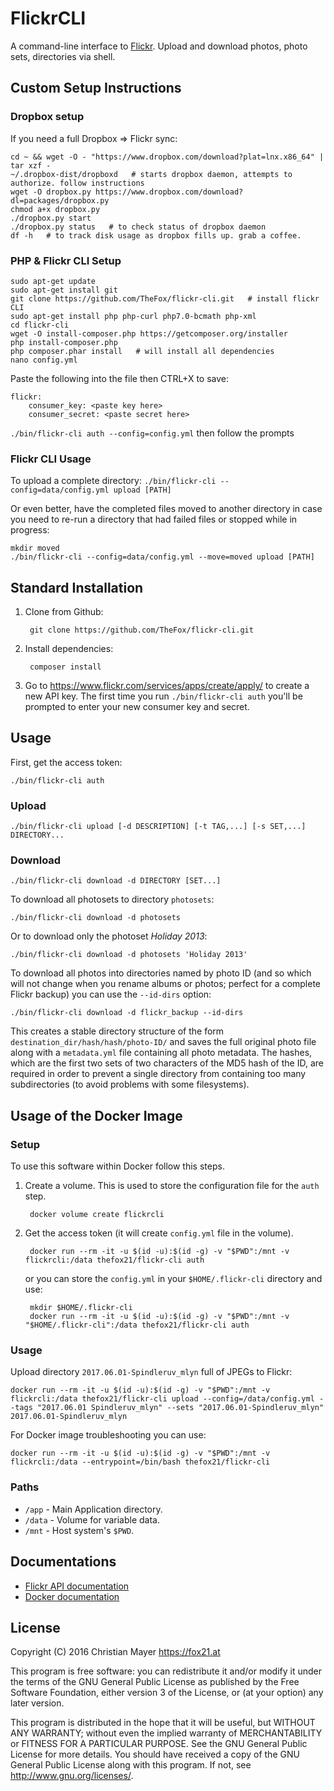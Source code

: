 # FlickrCLI

A command-line interface to [Flickr](https://www.flickr.com/). Upload and download photos, photo sets, directories via shell.

## Custom Setup Instructions 

### Dropbox setup 

If you need a full Dropbox => Flickr sync:

```
cd ~ && wget -O - "https://www.dropbox.com/download?plat=lnx.x86_64" | tar xzf -
~/.dropbox-dist/dropboxd   # starts dropbox daemon, attempts to authorize. follow instructions
wget -O dropbox.py https://www.dropbox.com/download?dl=packages/dropbox.py
chmod a+x dropbox.py
./dropbox.py start
./dropbox.py status   # to check status of dropbox daemon
df -h   # to track disk usage as dropbox fills up. grab a coffee.
```

### PHP & Flickr CLI Setup 

```
sudo apt-get update
sudo apt-get install git
git clone https://github.com/TheFox/flickr-cli.git   # install flickr CLI
sudo apt-get install php php-curl php7.0-bcmath php-xml
cd flickr-cli
wget -O install-composer.php https://getcomposer.org/installer
php install-composer.php
php composer.phar install   # will install all dependencies
nano config.yml 
```

Paste the following into the file then CTRL+X to save:

``` 
flickr:
    consumer_key: <paste key here>
    consumer_secret: <paste secret here>
```

`./bin/flickr-cli auth --config=config.yml` then follow the prompts

### Flickr CLI Usage

To upload a complete directory:
`./bin/flickr-cli --config=data/config.yml upload [PATH]`  

Or even better, have the completed files moved to another directory in case you need to re-run a directory that had failed files or stopped while in progress:

```
mkdir moved
./bin/flickr-cli --config=data/config.yml --move=moved upload [PATH]
```

## Standard Installation

1. Clone from Github:

		git clone https://github.com/TheFox/flickr-cli.git

2. Install dependencies:

		composer install

3. Go to <https://www.flickr.com/services/apps/create/apply/> to create a new API key.
The first time you run `./bin/flickr-cli auth` you'll be prompted to enter your new consumer key and secret.

## Usage

First, get the access token:

	./bin/flickr-cli auth

### Upload

	./bin/flickr-cli upload [-d DESCRIPTION] [-t TAG,...] [-s SET,...] DIRECTORY...

### Download

	./bin/flickr-cli download -d DIRECTORY [SET...]

To download all photosets to directory `photosets`:

	./bin/flickr-cli download -d photosets

Or to download only the photoset *Holiday 2013*:

	./bin/flickr-cli download -d photosets 'Holiday 2013'

To download all photos into directories named by photo ID
(and so which will not change when you rename albums or photos; perfect for a complete Flickr backup)
you can use the `--id-dirs` option:

	./bin/flickr-cli download -d flickr_backup --id-dirs

This creates a stable directory structure of the form `destination_dir/hash/hash/photo-ID/`
and saves the full original photo file along with a `metadata.yml` file containing all photo metadata.
The hashes, which are the first two sets of two characters of the MD5 hash of the ID,
are required in order to prevent a single directory from containing too many subdirectories
(to avoid problems with some filesystems).

## Usage of the Docker Image

### Setup

To use this software within Docker follow this steps.

1. Create a volume. This is used to store the configuration file for the `auth` step.

        docker volume create flickrcli

2. Get the access token (it will create `config.yml` file in the volume).

        docker run --rm -it -u $(id -u):$(id -g) -v "$PWD":/mnt -v flickrcli:/data thefox21/flickr-cli auth

   or you can store the `config.yml` in your `$HOME/.flickr-cli` directory and use:

        mkdir $HOME/.flickr-cli
        docker run --rm -it -u $(id -u):$(id -g) -v "$PWD":/mnt -v "$HOME/.flickr-cli":/data thefox21/flickr-cli auth

### Usage

Upload directory `2017.06.01-Spindleruv_mlyn` full of JPEGs to Flickr:

    docker run --rm -it -u $(id -u):$(id -g) -v "$PWD":/mnt -v flickrcli:/data thefox21/flickr-cli upload --config=/data/config.yml --tags "2017.06.01 Spindleruv_mlyn" --sets "2017.06.01-Spindleruv_mlyn" 2017.06.01-Spindleruv_mlyn

For Docker image troubleshooting you can use:

    docker run --rm -it -u $(id -u):$(id -g) -v "$PWD":/mnt -v flickrcli:/data --entrypoint=/bin/bash thefox21/flickr-cli

### Paths

- `/app` - Main Application directory.
- `/data` - Volume for variable data.
- `/mnt` - Host system's `$PWD`.

## Documentations

- [Flickr API documentation](http://www.flickr.com/services/api/)
- [Docker documentation](https://docs.docker.com/)

## License

Copyright (C) 2016 Christian Mayer <https://fox21.at>

This program is free software: you can redistribute it and/or modify it under the terms of the GNU General Public License as published by the Free Software Foundation, either version 3 of the License, or (at your option) any later version.

This program is distributed in the hope that it will be useful, but WITHOUT ANY WARRANTY; without even the implied warranty of MERCHANTABILITY or FITNESS FOR A PARTICULAR PURPOSE. See the GNU General Public License for more details. You should have received a copy of the GNU General Public License along with this program. If not, see <http://www.gnu.org/licenses/>.
